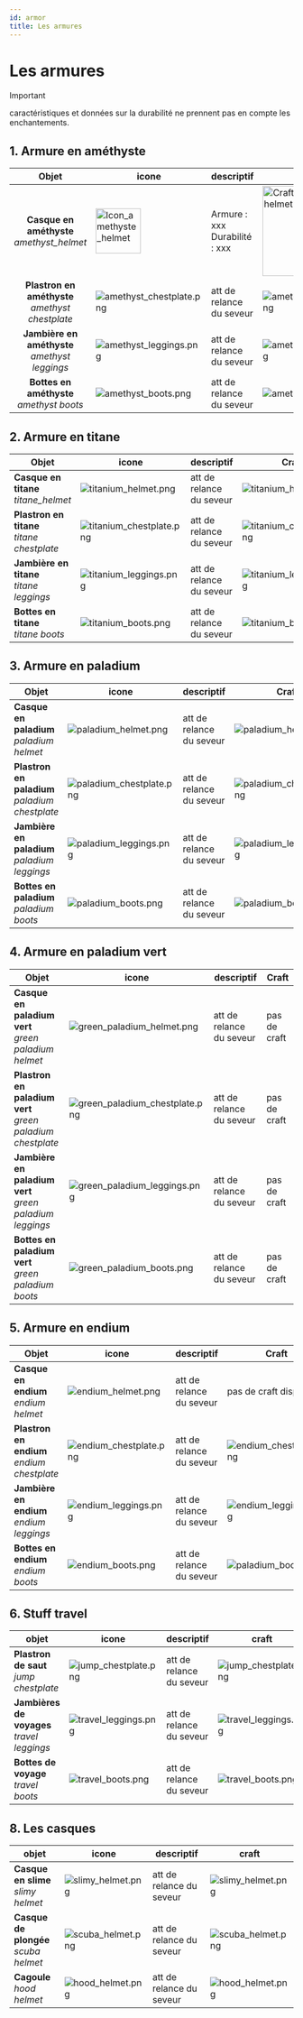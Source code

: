 ```yaml
---
id: armor
title: Les armures
---
```


# Les armures

>[!IMPORTANT]
>caractéristiques et données sur la durabilité ne prennent pas en compte les enchantements.

## 1. Armure en améthyste

| Objet | icone   | descriptif | Craft |
|:-----:|---------|:-----------|-------|
| **Casque en améthyste** <br/> *amethyst_helmet* |<img src="..%2F..%2Fstatic%2Fimg%2Fitems%2Famethyst_helmet.png" alt="Icon_amethyste_helmet" style="width: 80px; height: 80px; object-fit: cover;">| Armure : xxx <br> Durabilité : xxx | <img src="..%2F..%2Fstatic%2Fimg%2Fcrafts%2Famethyst_helmet.png" alt="Craft_amethyste_helmet" style="width: 160px; height: 160px; object-fit: cover;"> |
| **Plastron en améthyste** <br/> _amethyst chestplate_ |![amethyst_chestplate.png](..%2F..%2Fstatic%2Fimg%2Fitems%2Famethyst_chestplate.png) | att de relance du seveur |![amethyst_chestplate.png](..%2F..%2Fstatic%2Fimg%2Fcrafts%2Famethyst_chestplate.png)       |
| **Jambière en améthyste**  <br/>  _amethyst leggings_ |![amethyst_leggings.png](..%2F..%2Fstatic%2Fimg%2Fitems%2Famethyst_leggings.png)     | att de relance du seveur |![amethyst_leggings.png](..%2F..%2Fstatic%2Fimg%2Fcrafts%2Famethyst_leggings.png)       |
| **Bottes en améthyste** <br/> _amethyst boots_        |![amethyst_boots.png](..%2F..%2Fstatic%2Fimg%2Fitems%2Famethyst_boots.png) | att de relance du seveur |![amethyst_boots.png](..%2F..%2Fstatic%2Fimg%2Fcrafts%2Famethyst_boots.png)|


## 2. Armure en titane
| Objet                                      | icone  | descriptif | Craft |
|--------------------------------------------|--------|------------|-------|
| **Casque en titane** <br/> *titane_helmet*    |![titanium_helmet.png](..%2F..%2Fstatic%2Fimg%2Fitems%2Ftitanium_helmet.png)  | att de relance du seveur   |![titanium_helmet.png](..%2F..%2Fstatic%2Fimg%2Fcrafts%2Ftitanium_helmet.png)       |
| **Plastron en titane**  <br/> _titane chestplate_ |![titanium_chestplate.png](..%2F..%2Fstatic%2Fimg%2Fitems%2Ftitanium_chestplate.png)  | att de relance du seveur  |![titanium_chestplate.png](..%2F..%2Fstatic%2Fimg%2Fcrafts%2Ftitanium_chestplate.png)       |
| **Jambière en titane** <br/> _titane leggings_   |![titanium_leggings.png](..%2F..%2Fstatic%2Fimg%2Fitems%2Ftitanium_leggings.png)        |  att de relance du seveur          |![titanium_leggings.png](..%2F..%2Fstatic%2Fimg%2Fcrafts%2Ftitanium_leggings.png)       |
| **Bottes en titane** <br/> _titane boots_|![titanium_boots.png](..%2F..%2Fstatic%2Fimg%2Fitems%2Ftitanium_boots.png)|att de relance du seveur |![titanium_boots.png](..%2F..%2Fstatic%2Fimg%2Fcrafts%2Ftitanium_boots.png) |


## 3. Armure en paladium
| Objet                                             | icone   | descriptif | Craft |
|---------------------------------------------------|---------|-----------|-----|
| **Casque en paladium** <br/> _paladium helmet_      |![paladium_helmet.png](..%2F..%2Fstatic%2Fimg%2Fitems%2Fpaladium_helmet.png) | att de relance du seveur  |![paladium_helmet.png](..%2F..%2Fstatic%2Fimg%2Fcrafts%2Fpaladium_helmet.png)  |
| **Plastron en paladium** <br/> _paladium chestplate_ |![paladium_chestplate.png](..%2F..%2Fstatic%2Fimg%2Fitems%2Fpaladium_chestplate.png)  |    att de relance du seveur       |![paladium_chestplate.png](..%2F..%2Fstatic%2Fimg%2Fcrafts%2Fpaladium_chestplate.png)     |
| **Jambière en paladium** <br/> _paladium leggings_  |  ![paladium_leggings.png](..%2F..%2Fstatic%2Fimg%2Fitems%2Fpaladium_leggings.png)     |  att de relance du seveur         | ![paladium_leggings.png](..%2F..%2Fstatic%2Fimg%2Fcrafts%2Fpaladium_leggings.png)  |
| **Bottes en paladium**  <br/>  _paladium boots_|![paladium_boots.png](..%2F..%2Fstatic%2Fimg%2Fitems%2Fpaladium_boots.png) |att de relance du seveur           |![paladium_boots.png](..%2F..%2Fstatic%2Fimg%2Fcrafts%2Fpaladium_boots.png)|


## 4. Armure en paladium vert

| Objet                                               | icone   | descriptif | Craft        |
|-----------------------------------------------------|---------|------------|--------------|
| **Casque en paladium vert** <br/> _green paladium helmet_ |![green_paladium_helmet.png](..%2F..%2Fstatic%2Fimg%2Fitems%2Fgreen_paladium_helmet.png)| att de relance du seveur | pas de craft |
| **Plastron en paladium vert** <br/> _green paladium chestplate_ |![green_paladium_chestplate.png](..%2F..%2Fstatic%2Fimg%2Fitems%2Fgreen_paladium_chestplate.png)  |att de relance du seveur  | pas de craft |
| **Jambière en paladium vert** <br/> _green paladium leggings_ |![green_paladium_leggings.png](..%2F..%2Fstatic%2Fimg%2Fitems%2Fgreen_paladium_leggings.png)         |    att de relance du seveur        | pas de craft |
| **Bottes en paladium vert** <br/> _green paladium boots_|![green_paladium_boots.png](..%2F..%2Fstatic%2Fimg%2Fitems%2Fgreen_paladium_boots.png) |att de relance du seveur   | pas de craft |


## 5. Armure en endium
| Objet                                   | icone   | descriptif               | Craft                                                                              |
|-----------------------------------------|---------|--------------------------|------------------------------------------------------------------------------------|
| **Casque en endium** <br/> _endium helmet_ |![endium_helmet.png](..%2F..%2Fstatic%2Fimg%2Fitems%2Fendium_helmet.png)|att de relance du seveur| pas de craft dispo                                                                 |
| **Plastron en endium** <br/> _endium chestplate_|![endium_chestplate.png](..%2F..%2Fstatic%2Fimg%2Fitems%2Fendium_chestplate.png)  | att de relance du seveur                |![endium_chestplate.png](..%2F..%2Fstatic%2Fimg%2Fcrafts%2Fendium_chestplate.png)                |
| **Jambière en endium** <br/> _endium leggings_|![endium_leggings.png](..%2F..%2Fstatic%2Fimg%2Fitems%2Fendium_leggings.png)         | att de relance du seveur                         |![endium_leggings.png](..%2F..%2Fstatic%2Fimg%2Fcrafts%2Fendium_leggings.png)  |
| **Bottes en endium**  <br/> _endium boots_|![endium_boots.png](..%2F..%2Fstatic%2Fimg%2Fitems%2Fendium_boots.png) | att de relance du seveur |![paladium_boots.png](..%2F..%2Fstatic%2Fimg%2Fcrafts%2Fpaladium_boots.png)         |


## 6. Stuff travel

| objet                                     | icone    | descriptif | craft |
|-------------------------------------------|----------|------------|-------|
| **Plastron de saut** <br/> _jump chestplate_    |![jump_chestplate.png](..%2F..%2Fstatic%2Fimg%2Fitems%2Fjump_chestplate.png) |att de relance du seveur  |![jump_chestplate.png](..%2F..%2Fstatic%2Fimg%2Fcrafts%2Fjump_chestplate.png)       |
| **Jambières de voyages** <br/> _travel leggings_ |![travel_leggings.png](..%2F..%2Fstatic%2Fimg%2Fitems%2Ftravel_leggings.png)  |att de relance du seveur|![travel_leggings.png](..%2F..%2Fstatic%2Fimg%2Fcrafts%2Ftravel_leggings.png)       |
| **Bottes de voyage** <br/> _travel boots_|![travel_boots.png](..%2F..%2Fstatic%2Fimg%2Fitems%2Ftravel_boots.png) |att de relance du seveur |![travel_boots.png](..%2F..%2Fstatic%2Fimg%2Fcrafts%2Ftravel_boots.png)       |


## 8. Les casques


| objet                               | icone    | descriptif | craft |
|-------------------------------------|----------|------------|-------|
| **Casque en slime** <br/> _slimy helmet_|![slimy_helmet.png](..%2F..%2Fstatic%2Fimg%2Fitems%2Fslimy_helmet.png)|att de relance du seveur  |![slimy_helmet.png](..%2F..%2Fstatic%2Fimg%2Fcrafts%2Fslimy_helmet.png)       |
| **Casque de plongée** <br/> _scuba helmet_ |![scuba_helmet.png](..%2F..%2Fstatic%2Fimg%2Fitems%2Fscuba_helmet.png) |att de relance du seveur|![scuba_helmet.png](..%2F..%2Fstatic%2Fimg%2Fcrafts%2Fscuba_helmet.png)       |
| **Cagoule** <br/> _hood helmet_           |![hood_helmet.png](..%2F..%2Fstatic%2Fimg%2Fitems%2Fhood_helmet.png)|att de relance du seveur |![hood_helmet.png](..%2F..%2Fstatic%2Fimg%2Fcrafts%2Fhood_helmet.png)       |